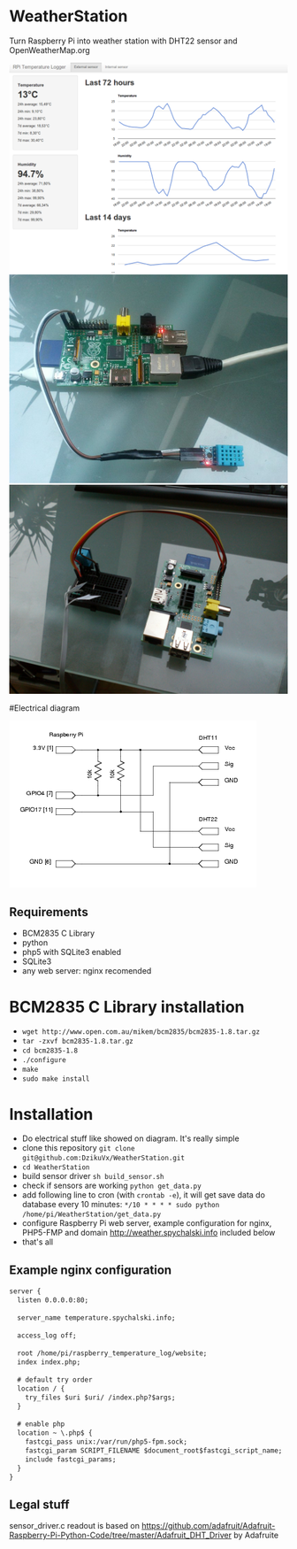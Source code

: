 # WeatherStation

Turn Raspberry Pi into weather station with DHT22 sensor and OpenWeatherMap.org

![screenshot](/assets/img/3.png)
![raspberry with sensor](/assets/img/2.jpg)
![raspberry with sensor](/assets/img/4.jpeg)

#Electrical diagram

![diagram](diagram.png)

## Requirements

* BCM2835 C Library
* python
* php5 with SQLite3 enabled
* SQLite3
* any web server: nginx recomended

# BCM2835 C Library installation

* `wget http://www.open.com.au/mikem/bcm2835/bcm2835-1.8.tar.gz`
* `tar -zxvf bcm2835-1.8.tar.gz`
* `cd bcm2835-1.8`
* `./configure`
* `make`
* `sudo make install`

# Installation

* Do electrical stuff like showed on diagram. It's really simple
* clone this repository `git clone git@github.com:DzikuVx/WeatherStation.git`
* `cd WeatherStation`
* build sensor driver `sh build_sensor.sh`
* check if sensors are working `python get_data.py`
* add following line to cron (with `crontab -e`), it will get save data do database every 10 minutes: `*/10 * * * * sudo python /home/pi/WeatherStation/get_data.py`
* configure Raspberry Pi web server, example configuration for nginx, PHP5-FMP and domain http://weather.spychalski.info included below
* that's all

## Example nginx configuration

```
server {
  listen 0.0.0.0:80;

  server_name temperature.spychalski.info;

  access_log off;

  root /home/pi/raspberry_temperature_log/website;
  index index.php;

  # default try order
  location / {
    try_files $uri $uri/ /index.php?$args;
  }

  # enable php
  location ~ \.php$ {
    fastcgi_pass unix:/var/run/php5-fpm.sock;
    fastcgi_param SCRIPT_FILENAME $document_root$fastcgi_script_name;
    include fastcgi_params;
  }
}

```

## Legal stuff

sensor_driver.c readout is based on https://github.com/adafruit/Adafruit-Raspberry-Pi-Python-Code/tree/master/Adafruit_DHT_Driver by Adafruite